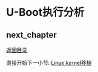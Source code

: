 # U-Boot执行分析

## next_chapter

[返回目录](./SUMMARY.md)

直接开始下一小节: [Linux kernel移植](./ch02-06.kernel_transplate.md)

